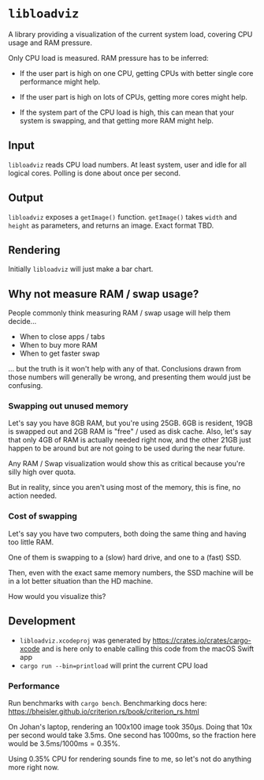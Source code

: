 # `libloadviz`

A library providing a visualization of the current system load, covering CPU
usage and RAM pressure.

Only CPU load is measured. RAM pressure has to be inferred:

- If the user part is high on one CPU, getting CPUs with better single core
  performance might help.

- If the user part is high on lots of CPUs, getting more cores might help.

- If the system part of the CPU load is high, this can mean that your system is
  swapping, and that getting more RAM might help.

## Input

`libloadviz` reads CPU load numbers. At least system, user and idle for all
logical cores. Polling is done about once per second.

## Output

`libloadviz` exposes a `getImage()` function. `getImage()` takes `width` and
`height` as parameters, and returns an image. Exact format TBD.

## Rendering

Initially `libloadviz` will just make a bar chart.

## Why not measure RAM / swap usage?

People commonly think measuring RAM / swap usage will help them decide...

- When to close apps / tabs
- When to buy more RAM
- When to get faster swap

... but the truth is it won't help with any of that. Conclusions drawn from
those numbers will generally be wrong, and presenting them would just be
confusing.

### Swapping out unused memory

Let's say you have 8GB RAM, but you're using 25GB. 6GB is resident, 19GB is
swapped out and 2GB RAM is "free" / used as disk cache. Also, let's say that
only 4GB of RAM is actually needed right now, and the other 21GB just happen to
be around but are not going to be used during the near future.

Any RAM / Swap visualization would show this as critical because you're silly
high over quota.

But in reality, since you aren't using most of the memory, this is fine, no
action needed.

### Cost of swapping

Let's say you have two computers, both doing the same thing and having too little RAM.

One of them is swapping to a (slow) hard drive, and one to a (fast) SSD.

Then, even with the exact same memory numbers, the SSD machine will be in a lot
better situation than the HD machine.

How would you visualize this?

## Development

- `libloadviz.xcodeproj` was generated by <https://crates.io/crates/cargo-xcode>
  and is here only to enable calling this code from the macOS Swift app
- `cargo run --bin=printload` will print the current CPU load

### Performance

Run benchmarks with `cargo bench`. Benchmarking docs here:
<https://bheisler.github.io/criterion.rs/book/criterion_rs.html>

On Johan's laptop, rendering an 100x100 image took 350µs. Doing that 10x per
second would take 3.5ms. One second has 1000ms, so the fraction here would be
$3.5\mathrm{ms} / 1000\mathrm{ms} = 0.35\%$.

Using 0.35% CPU for rendering sounds fine to me, so let's not do anything more
right now.
